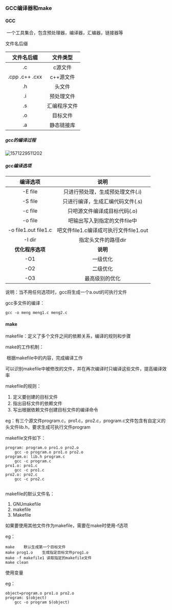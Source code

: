 ### GCC编译器和make

#### GCC

​	一个工具集合，包含预处理器，编译器，汇编器，链接器等

文件名后缀

|   文件名后缀   |   文件类型   |
| :------------: | :----------: |
|       .c       |   c源文件    |
| .cpp .c++ .cxx |  c++源文件   |
|       .h       |    头文件    |
|       .i       |  预处理文件  |
|       .s       | 汇编程序文件 |
|       .o       |   目标文件   |
|       .a       |  静态链接库  |

##### gcc的编译过程

![1571229511202](C:\Users\Administrator\AppData\Roaming\Typora\typora-user-images\1571229511202.png)

##### gcc编译选项

|       编译选项       |                  说明                  |
| :------------------: | :------------------------------------: |
|       -E file        |    只进行预处理，生成预处理文件(.i)    |
|       -S file        |    只进行编译，生成汇编代码文件(.s)    |
|       -c file        |      只吧源文件编译成目标代码(.o)      |
|       -o file        |      吧输出写入到指定的文件file中      |
| -o file1.out file1.c | 吧文件file1.c编译成可执行文件file1.out |
|        -I dir        |          指定头文件的路径dir           |
|   **优化程序选项**   |                **说明**                |
|         -O1          |                一级优化                |
|         -O2          |                二级优化                |
|         -O3          |             最高级别的优化             |

说明：当不用任何选项时，gcc将生成一个a.out的可执行文件

gcc多文件的编译：

```
gcc -o meng meng1.c meng2.c
```



#### make

makefile：定义了多个文件之间的依赖关系，编译的规则和步骤

make的工作机制：

​	根据makefile中的内容，完成编译工作

​	可以识别makefile中被修改的文件，并在再次编译时只编译这些文件，提高编译效率

makefile的规则：

1. 定义要创建的目标文件
2. 指出目标文件的依赖文件
3. 写出根据依赖文件创建目标文件的编译命令

eg：有三个源文件program.c，pro1.c，pro2.c，program.c文件包含有自定义的头文件lib.h，要求生成可执行文件program

makefile文件如下：

```shell
program: program.o pro1.o pro2.o
	gcc -o program.o pro1.o pro2.o
program.o: lib.h program.c
	gcc -c program.c 
pro1.o: pro1.c
	gcc -c pro1.c
pro2.o: pro2.c
	gcc -c pro2.c
		
```

makefile的默认文件名：

1. GNUmakefile
2. makefile
3. Makefile

如果要使用其他文件作为makefile，需要在make时使用-f选项

eg：

```shell
make	默认生成第一个目标文件
make prog1.o	生成指定目标文件prog1.o
make -f makefile1 读取指定的makefile文件
make clean
```

使用变量

eg：

```shell
object=program.o pro1.o pro2.o
program: $(object)
	gcc -o program $(object)
```

